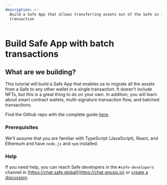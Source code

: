 ```yaml
---
description: >-
  Build a Safe App that allows transferring assets out of the Safe in 1
  transaction
---
```


# Build Safe App with batch transactions 

## What are we building?

This tutorial will build a Safe App that enables us to migrate all the assets from a Safe to any other wallet in a single transaction. It doesn't include NFTs, but this is a great thing to do on your own. In addition, you will learn about smart contract wallets, multi-signature transaction flow, and batched transactions.

Find the Github repo with the complete guide [here](https://github.com/gnosis/safe-apps-sdk/tree/master/guides/drain-safe-app).

### Prerequisites

We'll assume that you are familiar with TypeScript (JavaScript), React, and Ethereum and have `node.js` and `npm` installed.

### Help

If you need help, you can reach Safe developers in the `#safe-developers` channel in [https://chat.safe.global](https://chat.gnosis.io) or [create a discussion](https://github.com/safe-global/safe-apps-sdk/discussions).
